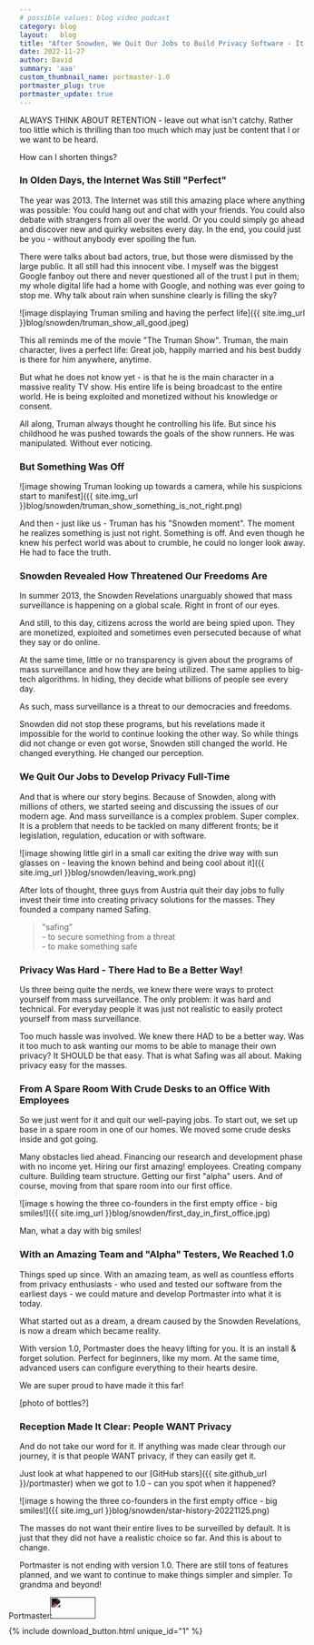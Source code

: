 ```yaml
---
# possible values: blog video podcast
category: blog
layout:   blog
title: "After Snowden, We Quit Our Jobs to Build Privacy Software - It Just Reached 1.0"
date: 2022-11-27
author: David
summary: 'aaa'
custom_thumbnail_name: portmaster-1.0
portmaster_plug: true
portmaster_update: true
---
```


ALWAYS THINK ABOUT RETENTION - leave out what isn't catchy. Rather too little which is thrilling than too much which may just be content that I or we want to be heard.

How can I shorten things?

### In Olden Days, the Internet Was Still "Perfect"

The year was 2013. The Internet was still this amazing place where anything was possible: You could hang out and chat with your friends. You could also debate with strangers from all over the world. Or you could simply go ahead and discover new and quirky websites every day. In the end, you could just be you - without anybody ever spoiling the fun.

There were talks about bad actors, true, but those were dismissed by the large public. It all still had this innocent vibe. I myself was the biggest Google fanboy out there and never questioned all of the trust I put in them; my whole digital life had a home with Google, and nothing was ever going to stop me. Why talk about rain when sunshine clearly is filling the sky?

![image displaying Truman smiling and having the perfect life]({{ site.img_url }}blog/snowden/truman_show_all_good.jpeg)

This all reminds me of the movie "The Truman Show". Truman, the main character, lives a perfect life: Great job, happily married and his best buddy is there for him anywhere, anytime.

But what he does not know yet - is that he is the main character in a massive reality TV show. His entire life is being broadcast to the entire world. He is being exploited and monetized without his knowledge or consent.

All along, Truman always thought he controlling his life. But since his childhood he was pushed towards the goals of the show runners. He was manipulated. Without ever noticing.

### But Something Was Off

![image showing Truman looking up towards a camera, while his suspicions start to manifest]({{ site.img_url }}blog/snowden/truman_show_something_is_not_right.png)

And then - just like us - Truman has his "Snowden moment". The moment he realizes something is just not right. Something is off. And even though he knew his perfect world was about to crumble, he could no longer look away. He had to face the truth.

### Snowden Revealed How Threatened Our Freedoms Are

In summer 2013, the Snowden Revelations unarguably showed that mass surveillance is happening on a global scale. Right in front of our eyes.

And still, to this day, citizens across the world are being spied upon. They are monetized, exploited and sometimes even persecuted because of what they say or do online.

At the same time, little or no transparency is given about the programs of mass surveillance and how they are being utilized. The same applies to big-tech algorithms. In hiding, they decide what billions of people see every day.

As such, mass surveillance is a threat to our democracies and freedoms.

Snowden did not stop these programs, but his revelations made it impossible for the world to continue looking the other way. So while things did not change or even got worse, Snowden still changed the world. He changed everything. He changed our perception.

### We Quit Our Jobs to Develop Privacy Full-Time

And that is where our story begins. Because of Snowden, along with millions of others, we started seeing and discussing the issues of our modern age. And mass surveillance is a complex problem. Super complex. It is a problem that needs to be tackled on many different fronts; be it legislation, regulation, education or with software.

![image showing little girl in a small car exiting the drive way with sun glasses on - leaving the known behind and being cool about it]({{ site.img_url }}blog/snowden/leaving_work.png)

After lots of thought, three guys from Austria quit their day jobs to fully invest their time into creating privacy solutions for the masses. They founded a company named Safing.

> "safing"  
> \- to secure something from a threat  
> \- to make something safe

### Privacy Was Hard - There Had to Be a Better Way!

Us three being quite the nerds, we knew there were ways to protect yourself from mass surveillance. The only problem: it was hard and technical. For everyday people it was just not realistic to easily protect yourself from mass surveillance.

Too much hassle was involved. We knew there HAD to be a better way. Was it too much to ask wanting our moms to be able to manage their own privacy? It SHOULD be that easy. That is what Safing was all about. Making privacy easy for the masses.

### From A Spare Room With Crude Desks to an Office With Employees

So we just went for it and quit our well-paying jobs. To start out, we set up base in a spare room in one of our homes. We moved some crude desks inside and got going.

Many obstacles lied ahead. Financing our research and development phase with no income yet. Hiring our first amazing! employees. Creating company culture. Building team structure. Getting our first "alpha" users. And of course, moving from that spare room into our first office.


![image s howing the three co-founders in the first empty office - big smiles!]({{ site.img_url }}blog/snowden/first_day_in_first_office.jpg)

Man, what a day with big smiles!

### With an Amazing Team and "Alpha" Testers, We Reached 1.0

Things sped up since. With an amazing team, as well as countless efforts from privacy enthusiasts - who used and tested our software from the earliest days - we could mature and develop Portmaster into what it is today.

What started out as a dream, a dream caused by the Snowden Revelations, is now a dream which became reality.

With version 1.0, Portmaster does the heavy lifting for you. It is an install & forget solution. Perfect for beginners, like my mom. At the same time, advanced users can configure everything to their hearts desire.

We are super proud to have made it this far!

[photo of bottles?]

### Reception Made It Clear: People WANT Privacy

And do not take our word for it. If anything was made clear through our journey, it is that people WANT privacy, if they can easily get it.

Just look at what happened to our [GitHub stars]({{ site.github_url }}/portmaster) when we got to 1.0 - can you spot when it happened?

![image s howing the three co-founders in the first empty office - big smiles!]({{ site.img_url }}blog/snowden/star-history-20221125.png)

The masses do not want their entire lives to be surveilled by default. It is just that they did not have a realistic choice so far. And this is about to change.

Portmaster is not ending with version 1.0. There are still tons of features planned, and we want to continue to make things simpler and simpler. To grandma and beyond!


<div class="flex space-x-2 max-w-max mx-auto" style="margin-top: 10px;">
  <div class="flex items-center" style="margin-left: -19px;">
    <div class="flex items-center">
      <span class="block">Portmaster:</span>
      <img src="{{ site.img_shields_io_release_url }}" style="filter: invert(1); width: 80px; height: 38px; margin-left: -8px;">
    </div>
  </div>
</div>
<div class="flex space-x-2 max-w-max mx-auto" style="margin-top: 10px; margin-bottom: 4rem;">
  <div class="flex items-center" style="margin-left: -19px;">
    <div class="flex items-center">
      {% include download_button.html unique_id="1" %}
    </div>
  </div>
</div>
